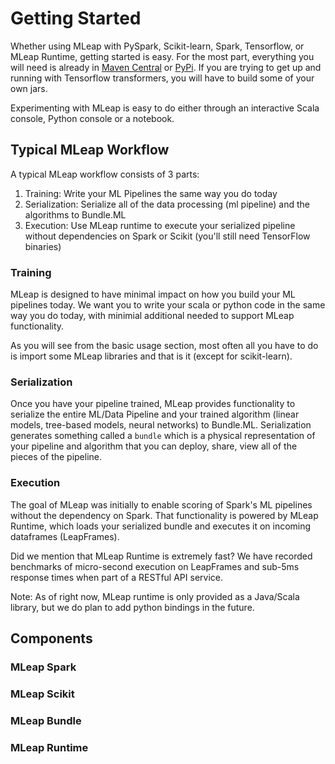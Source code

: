 # Getting Started

Whether using MLeap with PySpark, Scikit-learn, Spark, Tensorflow, or
MLeap Runtime, getting started is easy. For the most part, everything you will
need is already in [Maven Central](https://search.maven.org/) or
[PyPi](https://pypi.python.org/pypi). If you are trying to get up and
running with Tensorflow transformers, you will have to build some of
your own jars.

Experimenting with MLeap is easy to do either through an interactive
Scala console, Python console or a notebook.


## Typical MLeap Workflow

A typical MLeap workflow consists of 3 parts:
1. Training: Write your ML Pipelines the same way you do today
2. Serialization: Serialize all of the data processing (ml pipeline) and the algorithms to Bundle.ML
3. Execution: Use MLeap runtime to execute your serialized pipeline without dependencies on Spark or Scikit (you'll still need TensorFlow binaries)

### Training

MLeap is designed to have minimal impact on how you build your ML pipelines today.
We want you to write your scala or python code in the same way you do today, with minimial additional needed to support MLeap functionality.

As you will see from the basic usage section, most often all you have to do is import some MLeap libraries and that is it (except for scikit-learn).


### Serialization

Once you have your pipeline trained, MLeap provides functionality to serialize the entire ML/Data Pipeline and your trained algorithm (linear models, tree-based models, neural networks) to Bundle.ML.
Serialization generates something called a `bundle` which is a physical representation of your pipeline and algorithm that you can deploy, share, view all of the pieces of the pipeline.


### Execution

The goal of MLeap was initially to enable scoring of Spark's ML pipelines without the dependency on Spark. That functionality is powered by MLeap Runtime, which loads your serialized bundle and executes it on incoming dataframes (LeapFrames).

Did we mention that MLeap Runtime is extremely fast? We have recorded benchmarks of micro-second execution on LeapFrames and sub-5ms response times when part of a RESTful API service.

Note: As of right now, MLeap runtime is only provided as a Java/Scala library, but we do plan to add python bindings in the future.

## Components

### MLeap Spark


### MLeap Scikit


### MLeap Bundle


### MLeap Runtime